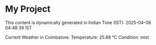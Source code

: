 # My Project

This content is dynamically generated in Indian Time (IST): 2025-04-08 04:48:39 IST


Current Weather in Coimbatore:
Temperature: 25.88 °C
Condition: mist
